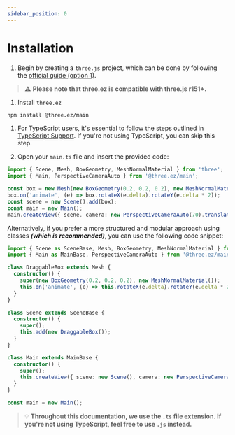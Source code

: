 ```yaml
---
sidebar_position: 0
---
```


# Installation

1. Begin by creating a `three.js` project, which can be done by following the [official guide (option 1)](https://threejs.org/docs/#manual/en/introduction/Installation).
> ⚠️ **Please note that three.ez is compatible with three.js r151+.**

1. Install `three.ez`
  ```bash
  npm install @three.ez/main
  ```

1. For TypeScript users, it's essential to follow the steps outlined in [TypeScript Support](https://agargaro.github.io/three.ez/docs/tutorial/getting-started/typescript-support). If you're not using TypeScript, you can skip this step.

1. Open your `main.ts` file and insert the provided code:
  ```typescript
  import { Scene, Mesh, BoxGeometry, MeshNormalMaterial } from 'three';
  import { Main, PerspectiveCameraAuto } from '@three.ez/main';

  const box = new Mesh(new BoxGeometry(0.2, 0.2, 0.2), new MeshNormalMaterial());
  box.on('animate', (e) => box.rotateX(e.delta).rotateY(e.delta * 2));
  const scene = new Scene().add(box);
  const main = new Main();
  main.createView({ scene, camera: new PerspectiveCameraAuto(70).translateZ(1) });
  ```

 Alternatively, if you prefer a more structured and modular approach using classes ***(which is recommended)***, you can use the following code snippet:

  ```typescript
  import { Scene as SceneBase, Mesh, BoxGeometry, MeshNormalMaterial } from 'three';
  import { Main as MainBase, PerspectiveCameraAuto } from '@three.ez/main';

  class DraggableBox extends Mesh {
    constructor() {
      super(new BoxGeometry(0.2, 0.2, 0.2), new MeshNormalMaterial());
      this.on('animate', (e) => this.rotateX(e.delta).rotateY(e.delta * 2));
    }
  }

  class Scene extends SceneBase {
    constructor() {
      super();
      this.add(new DraggableBox());
    }
  }

  class Main extends MainBase {
    constructor() {
      super();
      this.createView({ scene: new Scene(), camera: new PerspectiveCameraAuto(70).translateZ(1) });
    }
  }

  const main = new Main();
  ```

  > 💡 **Throughout this documentation, we use the `.ts` file extension. If you're not using TypeScript, feel free to use `.js` instead.**

